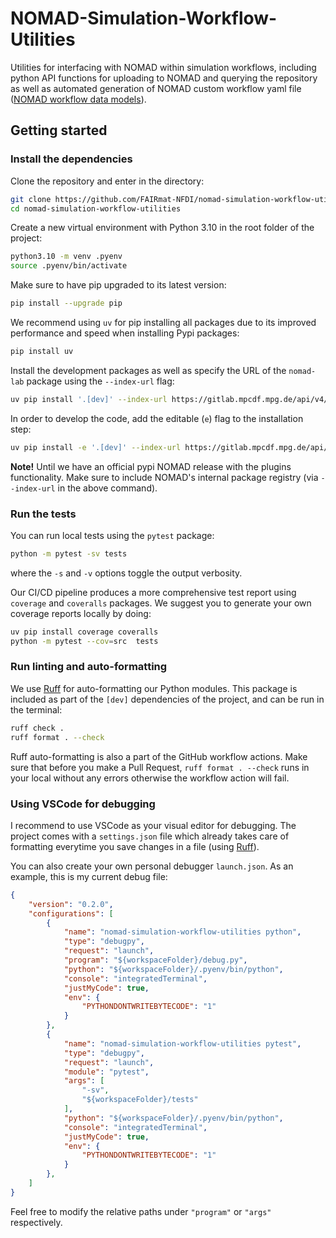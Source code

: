 # NOMAD-Simulation-Workflow-Utilities
Utilities for interfacing with NOMAD within simulation workflows, including python API functions for uploading to NOMAD and querying the repository as well as automated generation of NOMAD custom workflow yaml file ([NOMAD workflow data models](https://github.com/nomad-coe/nomad-schema-plugin-simulation-workflow)).

## Getting started

### Install the dependencies

Clone the repository and enter in the directory:
```sh
git clone https://github.com/FAIRmat-NFDI/nomad-simulation-workflow-utilities.git
cd nomad-simulation-workflow-utilities
```

Create a new virtual environment with Python 3.10 in the root folder of the project:
```sh
python3.10 -m venv .pyenv
source .pyenv/bin/activate
```

Make sure to have pip upgraded to its latest version:
```sh
pip install --upgrade pip
```

We recommend using `uv` for pip installing all packages due to its improved performance and speed when installing Pypi packages:
```sh
pip install uv
```

Install the development packages as well as specify the URL of the `nomad-lab` package using the `--index-url` flag:
```sh
uv pip install '.[dev]' --index-url https://gitlab.mpcdf.mpg.de/api/v4/projects/2187/packages/pypi/simple
```

In order to develop the code, add the editable (`e`) flag to the installation step:
```sh
uv pip install -e '.[dev]' --index-url https://gitlab.mpcdf.mpg.de/api/v4/projects/2187/packages/pypi/simple
```

**Note!**
Until we have an official pypi NOMAD release with the plugins functionality. Make
sure to include NOMAD's internal package registry (via `--index-url` in the above command).

### Run the tests

You can run local tests using the `pytest` package:

```sh
python -m pytest -sv tests
```

where the `-s` and `-v` options toggle the output verbosity.

Our CI/CD pipeline produces a more comprehensive test report using `coverage` and `coveralls` packages. We suggest you to generate your own coverage reports locally by doing:

```sh
uv pip install coverage coveralls
python -m pytest --cov=src  tests
```

### Run linting and auto-formatting

We use [Ruff](https://docs.astral.sh/ruff/) for auto-formatting our Python modules. This package is included as part of the `[dev]` dependencies of the project, and can be run in the terminal:

```sh
ruff check .
ruff format . --check
```

Ruff auto-formatting is also a part of the GitHub workflow actions. Make sure that before you make a Pull Request, `ruff format . --check` runs in your local without any errors otherwise the workflow action will fail.

### Using VSCode for debugging

I recommend to use VSCode as your visual editor for debugging. The project comes with a `settings.json` file which already takes care of formatting everytime you save changes in a file (using [Ruff](https://docs.astral.sh/ruff/)).

You can also create your own personal debugger `launch.json`. As an example, this is my current debug file:
```json
{
    "version": "0.2.0",
    "configurations": [
        {
            "name": "nomad-simulation-workflow-utilities python",
            "type": "debugpy",
            "request": "launch",
            "program": "${workspaceFolder}/debug.py",
            "python": "${workspaceFolder}/.pyenv/bin/python",
            "console": "integratedTerminal",
            "justMyCode": true,
            "env": {
                "PYTHONDONTWRITEBYTECODE": "1"
            }
        },
        {
            "name": "nomad-simulation-workflow-utilities pytest",
            "type": "debugpy",
            "request": "launch",
            "module": "pytest",
            "args": [
                "-sv",
                "${workspaceFolder}/tests"
            ],
            "python": "${workspaceFolder}/.pyenv/bin/python",
            "console": "integratedTerminal",
            "justMyCode": true,
            "env": {
                "PYTHONDONTWRITEBYTECODE": "1"
            }
        },
    ]
}
```

Feel free to modify the relative paths under `"program"` or `"args"` respectively.